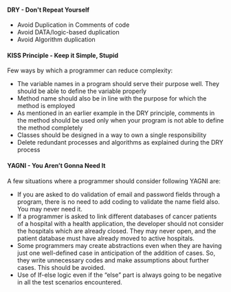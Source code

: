 #### DRY - Don't Repeat Yourself 
+ Avoid Duplication in Comments of code
+ Avoid DATA/logic-based duplication
+ Avoid Algorithm duplication

#### KISS Principle - Keep it Simple, Stupid 

Few ways by which a programmer can reduce complexity:
+ The variable names in a program should serve their purpose well. They should be able to define the variable properly
+ Method name should also be in line with the purpose for which the method is employed
+ As mentioned in an earlier example in the DRY principle, comments in the method should be used only when your program is not able to define the method completely
+ Classes should be designed in a way to own a single responsibility
+ Delete redundant processes and algorithms as explained during the DRY process

#### YAGNI - You Aren’t Gonna Need It

A few situations where a programmer should consider following YAGNI are:

+ If you are asked to do validation of email and password fields through a program, there is no need to add coding to validate the name field also. You may never need it.
+ If a programmer is asked to link different databases of cancer patients of a hospital with a health application, the developer should not consider the hospitals which are already closed. They may never open, and the patient database must have already moved to active hospitals.
+ Some programmers may create abstractions even when they are having just one well-defined case in anticipation of the addition of cases. So, they write unnecessary codes and make assumptions about further cases. This should be avoided.
+ Use of If-else logic even if the “else” part is always going to be negative in all the test scenarios encountered.
